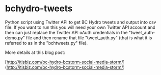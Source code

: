 # bchydro-tweets

Python script using Twitter API to get BC Hydro tweets and output into csv file. If you want to run this
you will need your own Twitter API account and then can just replace the Twitter API oAuth credentials in 
the "tweet_auth-demo.py" file and then rename that file "tweet_auth.py" (that is what it is referred to as 
in the "bchtweets.py" file).

More details at this blog post:

[http://itisbiz.com/bc-hydro-bcstorm-social-media-storm/] (http://itisbiz.com/bc-hydro-bcstorm-social-media-storm/)
